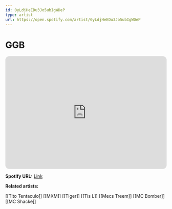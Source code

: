 ```yaml
---
id: 0yLdjHeEDu3Jo5ubIgWDeP
type: artist
url: https://open.spotify.com/artist/0yLdjHeEDu3Jo5ubIgWDeP
---
```

# GGB

<iframe style="border-radius:12px" src="https://open.spotify.com/embed/artist/0yLdjHeEDu3Jo5ubIgWDeP" width="100%" height="352" frameBorder="0" allowfullscreen="" allow="autoplay; clipboard-write; encrypted-media; fullscreen; picture-in-picture" loading="lazy"></iframe>

**Spotify URL:** [Link](https://open.spotify.com/artist/0yLdjHeEDu3Jo5ubIgWDeP)

**Related artists:**

[[Tito Tentaculo]]
[[MXM]]
[[Tiger]]
[[Tis L]]
[[Mecs Treem]]
[[MC Bomber]]
[[MC Shacke]]

